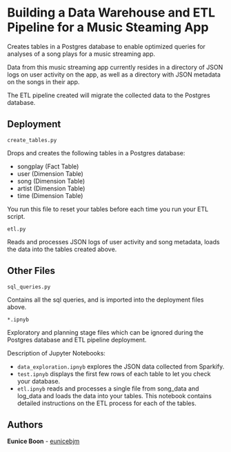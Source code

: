 # Building a Data Warehouse and ETL Pipeline for a Music Steaming App

Creates tables in a Postgres database to enable optimized queries for analyses of a song plays for a music streaming app. 

Data from this music streaming app currently resides in a directory of JSON logs on user activity on the app, as well as a directory with JSON metadata on the songs in their app. 

The ETL pipeline created will migrate the collected data to the Postgres database.

## Deployment

```
create_tables.py
```
Drops and creates the following tables in a Postgres database: 
* songplay (Fact Table)
* user (Dimension Table)
* song (Dimension Table)
* artist (Dimension Table)
* time (Dimension Table)

You run this file to reset your tables before each time you run your ETL script.


```
etl.py
```
Reads and processes JSON logs of user activity and song metadata, loads the data into the tables created above.

## Other Files

```
sql_queries.py
```
Contains all the sql queries, and is imported into the deployment files above.

```
*.ipnyb 
```
Exploratory and planning stage files which can be ignored during the Postgres database and ETL pipeline deployment.

Description of Jupyter Notebooks:

* `data_exploration.ipnyb` explores the JSON data collected from Sparkify.
* `test.ipnyb` displays the first few rows of each table to let you check your database.
* `etl.ipnyb` reads and processes a single file from song_data and log_data and loads the data into your tables. This notebook contains detailed instructions on the ETL process for each of the tables.


## Authors

**Eunice Boon** - [eunicebjm](https://github.com/eunicebjm)